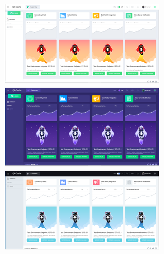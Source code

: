 ![Alt text](images/Dashie.png?raw=true "Dashie!")

![Alt text](images/Dashie2.png?raw=true "Dashie!")

![Alt text](images/Dashie3.png?raw=true "Dashie!")
